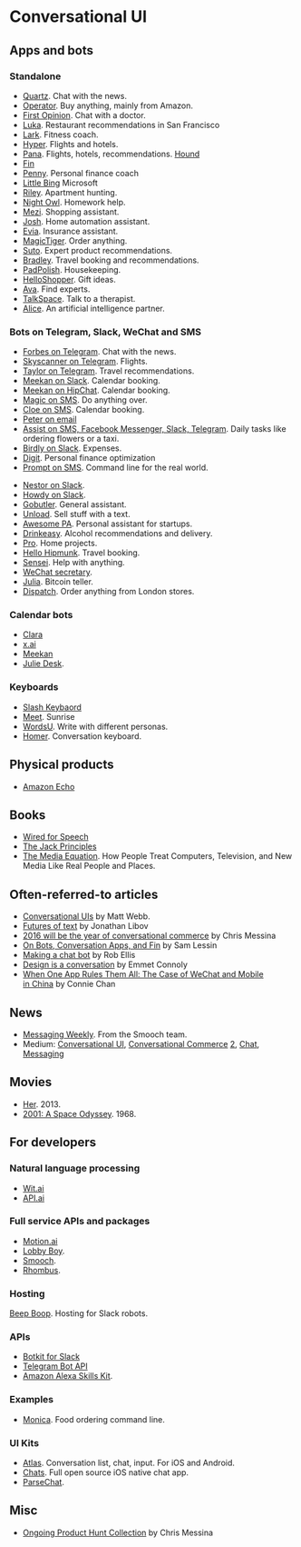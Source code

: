 # Conversational UI

## Apps and bots
### Standalone
* [Quartz](http://qz.com/613700/its-here-quartzs-first-news-app-for-iphone/). Chat with the news. 
* [Operator](https://www.operator.com/). Buy anything, mainly from Amazon. 
* [First Opinion](https://firstopinionapp.com/). Chat with a doctor. 
* [Luka](https://luka.ai/). Restaurant recommendations in San Francisco 
* [Lark](http://www.web.lark.com/#top). Fitness coach. 
* [Hyper](https://www.usehyper.com). Flights and hotels. 
* [Pana](http://pana.com). Flights, hotels, recommendations. 
[Hound](http://www.soundhound.com/hound)
* [Fin](https://www.fin.ventures/)
* [Penny](https://www.pennyapp.io/). Personal finance coach
* [Little Bing](https://en.wikipedia.org/wiki/Xiaoice) Microsoft
* [Riley](https://getrileynow.com). Apartment hunting.
* [Night Owl](http://www.heynightowl.com/). Homework help. 
* [Mezi](https://mezi.com/). Shopping assistant.
* [Josh](https://www.josh.ai/). Home automation assistant.
* [Evia](https://insurify.com/evia). Insurance assistant. 
* [MagicTiger](http://magictiger.com/). Order anything.
* [Suto](http://asksuto.com/). Expert product recommendations. 
* [Bradley](http://www.heybradley.com/). Travel booking and recommendations.
* [PadPolish](http://www.padpolish.com/). Housekeeping.
* [HelloShopper](https://www.helloshopper.com). Gift ideas.
* [Ava](http://www.heyava.com/). Find experts.
* [TalkSpace](http://www.talkspace.com/). Talk to a therapist.
* [Alice](https://couple.me/alice). An artificial intelligence partner. 

### Bots on Telegram, Slack, WeChat and SMS
* [Forbes on Telegram](http://www.forbes.com/sites/bruceupbin/2016/02/23/introducing-the-forbes-newsbot-on-telegram/#1f4e3bf13117). Chat with the news. 
* [Skyscanner on Telegram](http://codevoyagers.com/2015/11/14/the-bots-are-coming%E2%80%8B-conversational-ui-and-introducing-the-skyscanner-telegram-bot/?linkId=19155965). Flights. 
* [Taylor on Telegram](https://taylorbot.com). Travel recommendations. 
* [Meekan on Slack](https://meekan.com/slack/). Calendar booking.
* [Meekan on HipChat](https://meekan.com/hipchat/). Calendar booking. 
* [Magic on SMS](https://getmagicnow.com/). Do anything over.
* [Cloe on SMS](http://www.meetcloe.co/). Calendar booking. 
* [Peter on email](https://hirepeter.com)
* [Assist on SMS, Facebook Messenger, Slack, Telegram](http://www.assi.st/). Daily tasks like ordering flowers or a taxi. 
* [Birdly on Slack](https://slack.getbirdly.com/). Expenses. 
* [Digit](https://digit.co). Personal finance optimization
* [Prompt on SMS](http://www.promptapp.io/help). Command line for the real world. 
- [Nestor on Slack](https://www.asknestor.me).
- [Howdy on Slack](http://howdy.ai/). 
- [Gobutler](http://www.gobutlernow.com/). General assistant.
- [Unload](http://unld.it/). Sell stuff with a text.
- [Awesome PA](http://textawesome.co.uk/). Personal assistant for startups.
- [Drinkeasy](http://drinkeasy.co/). Alcohol recommendations and delivery. 
- [Pro](https://pro.com). Home projects. 
- [Hello Hipmunk](https://www.hipmunk.com/hello). Travel booking.
- [Sensei](https://sensay.it/). Help with anything. 
- [WeChat secretary](http://wesecretary.com/).
- [Julia](http://getgems.org/julia/). Bitcoin teller.
- [Dispatch](http://dispatch.pm/). Order anything from London stores.


### Calendar bots
* [Clara](https://claralabs.com/)
* [x.ai](https://x.ai/)
* [Meekan](https://meekan.com/slack/)
* [Julie Desk](https://www.juliedesk.com/). 

### Keyboards
* [Slash Keybaord](http://tapslash.com/)
* [Meet](https://sunrise.am/meet/). Sunrise
* [WordsU](http://www.wordsu.com/). Write with different personas.
* [Homer](http://homer.ms/). Conversation keyboard.

## Physical products
* [Amazon Echo](http://www.amazon.com/dp/B00X4WHP5E)

## Books
* [Wired for Speech](http://www.amazon.com/gp/product/B001949SMM/ref=dp-kindle-redirect?ie=UTF8&btkr=1)
* [The Jack Principles](http://demos.jellyvisionlab.com/downloads/The_Jack_Principles.pdf)
* [The Media Equation](http://www.amazon.com/The-Media-Equation-Computers-Television/dp/1575860538/ref=pd_sim_14_10?ie=UTF8&dpID=51KGobpmiqL&dpSrc=sims&preST=_AC_UL160_SR106%2C160_&refRID=0E5AZXPPMAV64HF1GVT2). How People Treat Computers, Television, and New Media Like Real People and Places.

## Often-referred-to articles
- [Conversational UIs](http://interconnected.org/home/2015/06/16/conversational_uis) by Matt Webb.
- [Futures of text](http://whoo.ps/2015/02/23/futures-of-text) by Jonathan Libov
- [2016 will be the year of conversational commerce](https://medium.com/chris-messina/2016-will-be-the-year-of-conversational-commerce-1586e85e3991#.1lebb324y) by Chris Messina 
- [On Bots, Conversation Apps, and Fin](https://www.fin.ventures/letters/on-bots-conversational-apps-and-fin) by Sam Lessin
- [Making a chat bot](https://medium.com/@rob_ellis/creating-a-chat-bot-42861e6a2acd#.i5ytqhgmj) by Rob Ellis
- [Design is a conversation](https://blog.intercom.io/design-is-a-conversation/) by Emmet Connoly
- [When One App Rules Them All: The Case of WeChat and Mobile in China](http://a16z.com/2015/08/06/wechat-china-mobile-first/) by Connie Chan

## News
- [Messaging Weekly](http://www.messagingweekly.com/). From the Smooch team. 
- Medium: [Conversational UI](https://medium.com/tag/conversational-ui), [Conversational Commerce](https://medium.com/tag/conversational-commerce) [2](https://medium.com/tag/convcomm), [Chat](https://medium.com/tag/chat), [Messaging](https://medium.com/tag/messaging)

## Movies
* [Her](http://www.imdb.com/title/tt1798709/). 2013. 
* [2001: A Space Odyssey](http://www.imdb.com/title/tt0062622/?ref_=ttqt_qt_tt). 1968. 

## For developers
### Natural language processing
* [Wit.ai](https://wit.ai/)
* [API.ai](https://api.ai/)

### Full service APIs and packages
- [Motion.ai](http://motion.ai/)
- [Lobby Boy](http://supportkit.github.io/lobby-boy/).
- [Smooch](https://smooch.io/).   
- [Rhombus](https://www.getrhombus.com). 

### Hosting
[Beep Boop](https://beepboophq.com/). Hosting for Slack robots.

### APIs
* [Botkit for Slack](https://github.com/howdyai/botkit)
* [Telegram Bot API](https://core.telegram.org/bots/api)
* [Amazon Alexa Skills Kit](https://developer.amazon.com/appsandservices/solutions/alexa/alexa-skills-kit). 

### Examples
- [Monica](https://github.com/zephrys/monica). Food ordering command line. 

### UI Kits
* [Atlas](https://atlas.layer.com/ios). Conversation list, chat, input. For iOS and Android. 
* [Chats](https://github.com/acani/Chats). Full open source iOS native chat app. 
* [ParseChat](https://github.com/relatedcode/ParseChat). 

## Misc
- [Ongoing Product Hunt Collection](https://www.producthunt.com/@chrismessina/collections/convcomm) by Chris Messina
